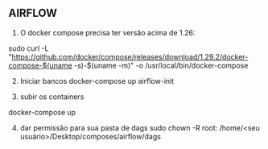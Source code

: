 ## AIRFLOW

1. O docker compose precisa ter versão acima de 1.26:

sudo curl -L "https://github.com/docker/compose/releases/download/1.29.2/docker-compose-$(uname -s)-$(uname -m)" -o /usr/local/bin/docker-compose

2. Iniciar bancos
docker-compose up airflow-init

3. subir os containers

docker-compose up

4. dar permissão para sua pasta de dags
sudo chown -R root:<seu usuario> /home/<seu usuário>/Desktop/composes/airflow/dags


